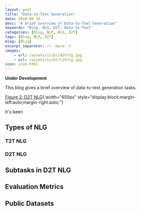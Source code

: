 ```yaml
---
layout: post
title: "Data-to-Text Generation"
date: 2020-06-16
desc: "A brief overview of Data-to-Text Generation"
keywords: "Blog, NLG, D2T, Data-to-Text"
categories: [Blog, NLP, NLG, D2T]
tags: [Blog, NLP, D2T]
blog: [Blog]
excerpt_separator: <!--more-->
images: 
    - url: /assets/iccbr/d2tnlg.jpg
    - url: /assets/iccbr/t2tnlg.jpg
icon: icon-html
---
```


**Under Development**

This blog gives a brief overview of data-to-text generation tasks.

[Figure 2: D2T NLG](/assets/iccbr/d2tnlg.jpg){:width="650px" style="display:block;margin-left:auto;margin-right:auto;"}
<!-- <p style="text-align: center;"><b>Data-to-Text Natural Language Generation</b></p> -->


<!--more-->

It's been 

## Types of NLG

### T2T NLG

### D2T NLG

## Subtasks in D2T NLG

## Evaluation Metrics

## Public Datasets
